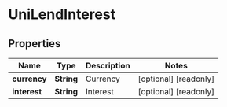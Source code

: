 
# UniLendInterest

## Properties

Name | Type | Description | Notes
------------ | ------------- | ------------- | -------------
**currency** | **String** | Currency |  [optional] [readonly]
**interest** | **String** | Interest |  [optional] [readonly]

